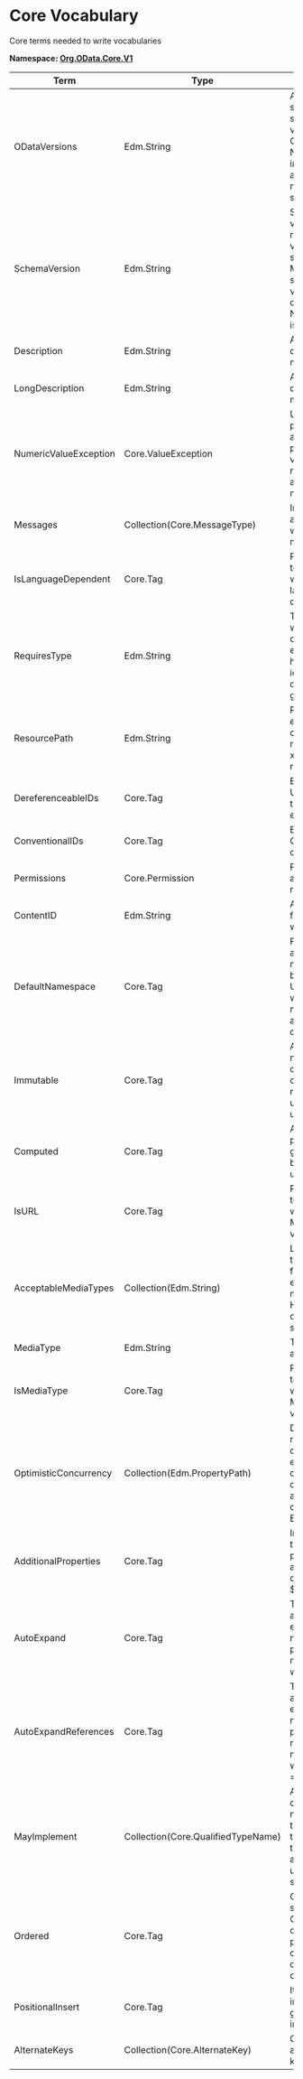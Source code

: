 # Core Vocabulary

Core terms needed to write vocabularies

**Namespace: [Org.OData.Core.V1](Org.OData.Core.V1.xml)**

Term|Type|Description
----|----|-----------
ODataVersions|Edm.String|A space-separated list of supported versions of the OData Protocol. Note that 4.0 is implied by 4.01 and does not need to be separately listed.
SchemaVersion|Edm.String|Service-defined value representing the version of the schema. Services MAY use semantic versioning, but clients MUST NOT assume this is the case.
Description|Edm.String|A brief description of a model element
LongDescription|Edm.String|A lengthy description of a model element
NumericValueException|Core.ValueException|Used in place of a property value to annotate a property whose value is not representable according to its numeric type.
Messages|Collection(Core.MessageType)|Instance annotation for warning and info messages
IsLanguageDependent|Core.Tag|Properties and terms annotated with this term are language-dependent
RequiresType|Edm.String|Terms annotated with this term can only be applied to elements that have a type that is identical to or derived from the given type name
ResourcePath|Edm.String|Resource path for entity container child, can be relative to xml:base and the request URL
DereferenceableIDs|Core.Tag|Entity-ids are URLs that locate the identified entity
ConventionalIDs|Core.Tag|Entity-ids follow OData URL conventions
Permissions|Core.Permission|Permissions for accessing a resource
ContentID|Edm.String|A unique identifier for nested entities within a request.
DefaultNamespace|Core.Tag|Functions, actions and types in this namespace can be referenced in URLs with or without namespace- or alias- qualification.
Immutable|Core.Tag|A value for this non-key property can be provided on insert and remains unchanged on update
Computed|Core.Tag|A value for this property is generated on both insert and update
IsURL|Core.Tag|Properties and terms annotated with this term MUST contain a valid URL
AcceptableMediaTypes|Collection(Edm.String)|Lists the MIME types acceptable for the annotated entity type marked with HasStream="true" or the annotated stream property
MediaType|Edm.String|The media type of a binary resource
IsMediaType|Core.Tag|Properties and terms annotated with this term MUST contain a valid MIME type
OptimisticConcurrency|Collection(Edm.PropertyPath)|Data modification requires the use of ETags. A non-empty collection contains the set of properties that are used to compute the ETag.
AdditionalProperties|Core.Tag|Instances of this type may contain properties in addition to those declared in $metadata
AutoExpand|Core.Tag|The service will automatically expand this navigation property even if not requested with $expand
AutoExpandReferences|Core.Tag|The service will automatically expand this navigation property as entity references even if not requested with $expand=.../$ref
MayImplement|Collection(Core.QualifiedTypeName)|A collection of qualified type names outside of the type hierarchy that instances of this type might be addressable as by using a type segment.
Ordered|Core.Tag|Collection has a stable order. Ordered collections of primitive or complex types can be indexed by ordinal.
PositionalInsert|Core.Tag|Items can be inserted at a given ordinal index.
AlternateKeys|Collection(Core.AlternateKey)|Communicates available alternate keys

